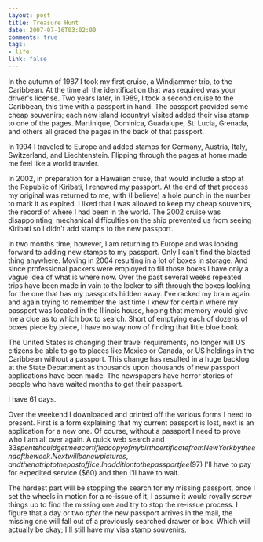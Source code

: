 ```yaml
--- 
layout: post
title: Treasure Hunt
date: 2007-07-16T03:02:00
comments: true
tags:
- life
link: false
---
```

In the autumn of 1987 I took my first cruise, a Windjammer trip, to the Caribbean.  At the time all the identification that was required was your driver's license.  Two years later, in 1989, I took a second cruise to the Caribbean, this time with a passport in hand.  The passport provided some cheap souvenirs; each new island (country) visited added their visa stamp to one of the pages.  Martinique, Dominica, Guadalupe, St. Lucia, Grenada, and others all graced the pages in the back of that passport.

In 1994 I traveled to Europe and added stamps for Germany, Austria, Italy, Switzerland, and Liechtenstein.  Flipping through the pages at home made me feel like a world traveler.

In 2002, in preparation for a Hawaiian cruse, that would include a stop at the Republic of Kiribati, I renewed my passport.  At the end of that process my original was returned to me, with (I believe) a hole punch in the number to mark it as expired.  I liked that I was allowed to keep my cheap souvenirs, the record of where I had been in the world.  The 2002 cruise was disappointing, mechanical difficulties on the ship prevented us from seeing Kiribati so I didn't add stamps to the new passport.

In two months time, however, I am returning to Europe and was looking forward to adding new stamps to my passport.  Only I can't find the blasted thing anywhere.  Moving in 2004 resulting in a lot of boxes in storage.  And since professional packers were employed to fill those boxes I have only a vague idea of what is where now.  Over the past several weeks repeated trips have been made in vain to the locker to sift through the boxes looking for the one that has my passports hidden away.  I've racked my brain again and again trying to remember the last time I knew for certain where my passport was located in the Illinois house, hoping that memory would give me a clue as to which box to search.  Short of emptying each of dozens of boxes piece by piece, I have no way now of finding that little blue book.

The United States is changing their travel requirements, no longer will US citizens be able to go to places like Mexico or Canada, or US holdings in the Caribbean without a passport.  This change has resulted in a huge backlog at the State Department as thousands upon thousands of new passport applications have been made.  The newspapers have horror stories of people who have waited months to get their passport.

I have 61 days.

Over the weekend I downloaded and printed off the various forms I need to present.  First is a form explaining that my current passport is lost, next is an application for a new one.  Of course, without a passport I need to prove who I am all over again.  A quick web search and $33 spent should get me a certified copy of my birth certificate from New York by the end of the week.  Next will be new pictures, and then a trip to the post office.  In addition to the passport fee ($97) I'll have to pay for expedited service ($60) and then I'll have to wait.

The hardest part will be stopping the search for my missing passport, once I set the wheels in motion for a re-issue of it, I assume it would royally screw things up to find the missing one and try to stop the re-issue process.  I figure that a day or two _after_ the new passport arrives in the mail, the missing one will fall out of a previously searched drawer or box.  Which will actually be okay; I'll still have my visa stamp souvenirs.
